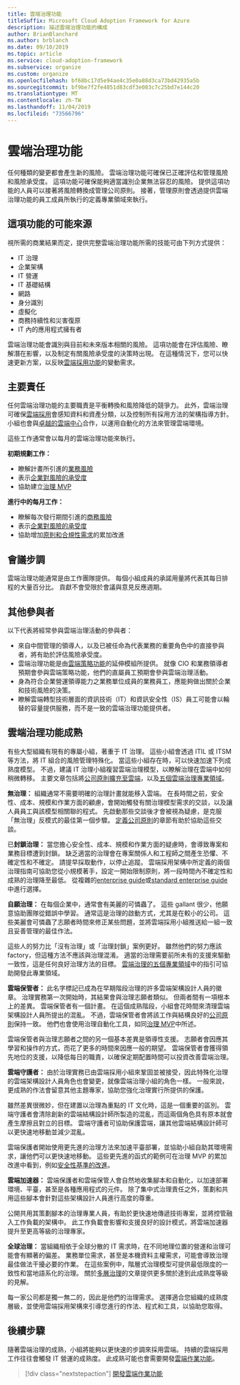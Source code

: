 ```yaml
---
title: 雲端治理功能
titleSuffix: Microsoft Cloud Adoption Framework for Azure
description: 描述雲端治理功能的構成
author: BrianBlanchard
ms.author: brblanch
ms.date: 09/10/2019
ms.topic: article
ms.service: cloud-adoption-framework
ms.subservice: organize
ms.custom: organize
ms.openlocfilehash: bf68bc17d5e94ae4c35e0a88d3ca73bd42935a5b
ms.sourcegitcommit: bf9be7f2fe4851d83cdf3e083c7c25bd7e144c20
ms.translationtype: MT
ms.contentlocale: zh-TW
ms.lasthandoff: 11/04/2019
ms.locfileid: "73566796"
---
```

# <a name="cloud-governance-capabilities"></a>雲端治理功能

任何種類的變更都會產生新的風險。 雲端治理功能可確保已正確評估和管理風險和風險承受度。 這項功能可確保能夠適當識別企業無法容忍的風險。 提供這項功能的人員可以接著將風險轉換成管理公司原則。 接著，管理原則會透過提供雲端治理功能的員工成員所執行的定義專業領域來執行。

## <a name="possible-sources-for-this-capability"></a>這項功能的可能來源

視所需的商業結果而定，提供完整雲端治理功能所需的技能可由下列方式提供：

- IT 治理
- 企業架構
- IT 營運
- IT 基礎結構
- 網路
- 身分識別
- 虛擬化
- 商務持續性和災害復原
- IT 內的應用程式擁有者

雲端治理功能會識別與目前和未來版本相關的風險。 這項功能會在評估風險、瞭解潛在影響，以及制定有關風險承受度的決策時出現。 在這種情況下，您可以快速更新方案，以反映[雲端採用功能](./cloud-adoption.md)的變動需求。

## <a name="key-responsibilities"></a>主要責任

任何雲端治理功能的主要職責是平衡轉換和風險降低的競爭力。 此外，雲端治理可確保[雲端採用](./cloud-adoption.md)會感知資料和資產分類，以及控制所有採用方法的架構指導方針。 小組也會與[卓越的雲端中心](./cloud-center-of-excellence.md)合作，以運用自動化的方法來管理雲端環境。

這些工作通常會以每月的雲端治理功能來執行。

**初期規劃工作：**

- 瞭解計畫所引進的[業務風險](../govern/policy-compliance/risk-tolerance.md)
- 表示[企業對風險的承受度](../govern/policy-compliance/risk-tolerance.md)
- 協助建立[治理 MVP](../govern/guides/index.md)

**進行中的每月工作：**

- 瞭解每次發行期間引進的[商務風險](../govern/policy-compliance/risk-tolerance.md)
- 表示[企業對風險的承受度](../govern/policy-compliance/risk-tolerance.md)
- 協助增加[原則和合規性需求](../govern/policy-compliance/index.md)的累加改進

## <a name="meeting-cadence"></a>會議步調

雲端治理功能通常是由工作團隊提供。 每個小組成員的承諾用量將代表其每日排程的大量百分比。 貢獻不會受限於會議與意見反應週期。

## <a name="additional-participants"></a>其他參與者

以下代表將經常參與雲端治理活動的參與者：

- 來自中間管理的領導人，以及已被任命為代表業務的重要角色中的直接參與者，將有助於評估風險承受度。
- 雲端治理功能是由[雲端策略功能](./cloud-strategy.md)的延伸模組所提供。 就像 CIO 和業務領導者預期會參與雲端策略功能，他們的直屬員工預期會參與雲端治理活動。
- 身為符合企業營運領導能力之業務單位成員的業務員工，應能夠做出關於企業和技術風險的決策。
- 瞭解雲端轉型技術層面的資訊技術（IT）和資訊安全性（IS）員工可能會以輪替的容量提供服務，而不是一致的雲端治理功能提供者。

## <a name="maturation-of-cloud-governance-capability"></a>雲端治理功能成熟

有些大型組織有現有的專屬小組，著重于 IT 治理。 這些小組會透過 ITIL 或 ITSM 等方法，將 IT 組合的風險管理特殊化。 當這些小組存在時，可以快速加速下列成熟度模型。 不過，建議 IT 治理小組複習雲端治理模型，以瞭解治理在雲端中如何稍微轉移。 主要文章包括將[公司原則擴充至雲端](../govern/corporate-policy.md)，以及[五個雲端治理專業領域](../govern/governance-disciplines.md)。

**無治理：** 組織通常不需要明確的治理計畫就能移入雲端。 在長時間之前，安全性、成本、規模和作業方面的顧慮，會開始觸發有關治理模型需求的交談，以及讓人員員工與該模型相關聯的程式。 先啟動那些交談後才會被視為疑慮，是克服「無治理」反模式的最佳第一個步驟。 [定義公司原則](../govern/corporate-policy.md)的章節有助於協助這些交談。

已**封鎖治理：** 當您擔心安全性、成本、規模和作業方面的疑慮時，會導致專案和業務目標遭到封鎖。 缺乏適當的治理會在專案關係人和工程師之間產生恐懼、不確定性和不確定。 請提早採取動作，以停止追蹤。 雲端採用架構中所定義的兩個治理指南可協助您從小規模著手，設定一開始限制原則，將一段時間內不確定性和成熟的治理降至最低。 從複雜的[enterprise guide](../govern/guides/complex/index.md)或[standard enterprise guide](../govern/guides/standard/index.md)中進行選擇。

**自願治理：** 在每個企業中，通常會有美麗的可憐蟲了。 這些 gallant 很少，他願意協助團隊從錯誤中學習。 通常這是治理的啟動方式，尤其是在較小的公司。 這些美麗會可憐蟲了志願者時間來修正某些問題，並將雲端採用小組推送給一組一致且妥善管理的最佳作法。

這些人的努力比「沒有治理」或「治理封鎖」案例更好。 雖然他們的努力應該 factory，但這種方法不應該與治理混淆。 適當的治理需要前所未有的支援來驅動一致性，這是任何良好治理方法的目標。 [雲端治理的五個專業領域](../govern/governance-disciplines.md)中的指引可協助開發此專業領域。

**雲端保管者：** 此名字標記已成為在早期階段治理的許多雲端架構設計人員的徽章。 治理實務第一次開始時，其結果會與治理志願者類似。 但兩者間有一項根本上的差異。 雲端保管者有一個計畫。 在這個成熟階段，小組會花時間來清理雲端架構設計人員所提出的混亂。 不過，雲端保管者會將該工作與結構良好的[公司原則](../govern/corporate-policy.md)保持一致。 他們也會使用治理自動化工具，如同[治理 MVP](../govern/guides/complex/index.md)中所述。

雲端保管者與治理志願者之間的另一個基本差異是領導性支援。 志願者會因應其學習和操作的方式，而花了更多的時間來因應一般的期望。 雲端保管者會獲得領先地位的支援，以降低每日的職責，以確保定期配置時間可以投資改善雲端治理。

**雲端守護者：** 由於治理實務已由雲端採用小組來鞏固並被接受，因此特殊化治理的雲端架構設計人員角色也會變更，就像雲端治理小組的角色一樣。 一般來說，更成熟的作法會留意其他主題專家，協助您強化治理實行所提供的保護。

雖然差異很微妙，但在建置以治理為重點的 IT 文化時，這是一個重要的區別。 雲端守護者會清除創新的雲端結構設計師所製造的混亂，而這兩個角色具有原本就會產生摩擦且對立的目標。 雲端守護者可協助保護雲端，讓其他雲端結構設計師可以更快速地移動並減少混亂。

雲端保護者開始使用更先進的治理方法來加速平臺部署，並協助小組自助其環境需求，讓他們可以更快速地移動。 這些更先進的函式的範例可在治理 MVP 的累加改進中看到，例如[安全性基準的改進](../govern/guides/complex/security-baseline-improvement.md)。

**雲端加速器：** 雲端保護者和雲端保管人會自然地收集腳本和自動化，以加速部署環境、平臺，甚至是各種應用程式的元件。 除了集中式治理責任之外，策劃和共用這些腳本會針對這些架構設計人員進行高度的尊重。

公開共用其策劃腳本的治理專業人員，有助於更快速地傳遞技術專案，並將控管融入工作負載的架構中。 此工作負載會影響和支援良好的設計模式，將雲端加速器提升至更高等級的治理專家。

**全球治理：** 當組織相依于全球分散的 IT 需求時，在不同地理位置的營運和治理可能會有顯著的偏差。 業務單位需求，甚至是本機資料主權需求，可能會導致治理最佳做法干擾必要的作業。 在這些案例中，階層式治理模型可提供最低限度的一致性和當地語系化的治理。 關於[多層治理](../govern/guides/complex/multiple-layers-of-governance.md)的文章提供更多關於達到此成熟度等級的見解。

每一家公司都是獨一無二的，因此是他們的治理需求。 選擇適合您組織的成熟度層級，並使用雲端採用架構來引導您進行的作法、程式和工具，以協助您取得。

## <a name="next-steps"></a>後續步驟

隨著雲端治理的成熟，小組將能夠以更快速的步調來採用雲端。 持續的雲端採用工作往往會觸發 IT 營運的成熟度。 此成熟可能也會需要開發[雲端作業功能](./cloud-operations.md)。

> [!div class="nextstepaction"]
> [開發雲端作業功能](./cloud-operations.md)
